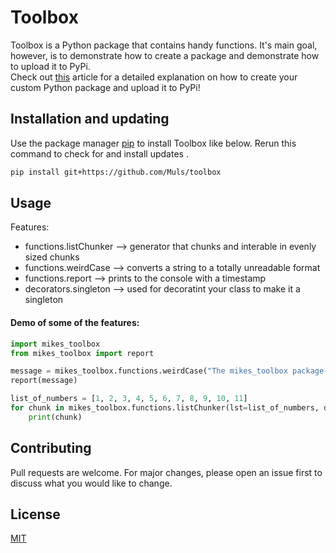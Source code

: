 # Toolbox

Toolbox is a Python package that contains handy functions. 
It's main goal, however, is to demonstrate how to create 
a package and demonstrate how to upload it to PyPi.  
Check out [this](https://mikehuls.medium.com/create-your-custom-python-package-that-you-can-pip-install-from-your-git-repository-f90465867893)
article for a detailed explanation on how to create your 
custom Python package and upload it to PyPi!

## Installation and updating
Use the package manager [pip](https://pip.pypa.io/en/stable/) to install Toolbox like below. 
Rerun this command to check for and install  updates .
```bash
pip install git+https://github.com/Muls/toolbox
```

## Usage
Features:
* functions.listChunker  --> generator that chunks and interable in evenly sized chunks 
* functions.weirdCase    --> converts a string to a totally unreadable format
* functions.report      --> prints to the console with a timestamp
* decorators.singleton  --> used for decoratint your class to make it a singleton

#### Demo of some of the features:

```python
import mikes_toolbox
from mikes_toolbox import report

message = mikes_toolbox.functions.weirdCase("The mikes_toolbox package is ready for use")
report(message)

list_of_numbers = [1, 2, 3, 4, 5, 6, 7, 8, 9, 10, 11]
for chunk in mikes_toolbox.functions.listChunker(lst=list_of_numbers, dsize=3):
    print(chunk)
```

## Contributing
Pull requests are welcome. For major changes, please open an issue first to discuss what you would like to change.

## License
[MIT](https://choosealicense.com/licenses/mit/)